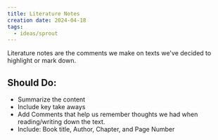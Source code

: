 ```yaml
---
title: Literature Notes
creation date: 2024-04-18
tags:
  - ideas/sprout
---
```

Literature notes are the comments we make on texts we've decided to highlight or mark down.
## Should Do:
- Summarize the content
- Include key take aways
- Add Comments that help us remember thoughts we had when reading/writing down the text.
- Include: Book title, Author, Chapter, and Page Number
